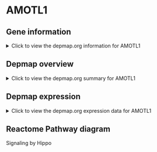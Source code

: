 <h1>AMOTL1</h1>

<h2>Gene information</h2>
<details>
  <summary>Click to view the depmap.org information for AMOTL1</summary>
  <iframe src="https://depmap.org/portal/gene/AMOTL1?tab=about" style="border:none;width:100%;height:800px"></iframe>
</details>

<h2>Depmap overview</h2>
<details>
  <summary>Click to view the depmap.org summary for AMOTL1</summary>
  <iframe src="https://depmap.org/portal/gene/AMOTL1?tab=overview" style="border:none;width:100%;height:800px"></iframe>
</details>

<h2>Depmap expression</h2>
<details>
  <summary>Click to view the depmap.org expression data for AMOTL1</summary>
  <iframe src="https://depmap.org/portal/gene/AMOTL1?tab=characterization" style="border:none;width:100%;height:800px"></iframe>
</details>



<h2>Reactome Pathway diagram</h2>
Signaling by Hippo
<div id="diagramHolder"></div>

<script>
    //Creating the Reactome Diagram widget
    //Take into account a proxy needs to be set up in your server side pointing to www.reactome.org
    function onReactomeDiagramReady(){  //This function is automatically called when the widget code is ready to be used
        var diagram = Reactome.Diagram.create({
            "placeHolder" : "diagramHolder",
            "width" : 900,
            "height" : 500
        });

        //Initialising it to the "Hemostasis" pathway
        diagram.loadDiagram("R-HSA-2028269");

        //Adding different listeners

        diagram.onDiagramLoaded(function (loaded) {
            console.info("Loaded ", loaded);
            diagram.flagItems("BAD");
	    diagram.flagItems("Q92934");
            if (loaded == "R-HSA-2028269") diagram.selectItem("R-HSA-2028269");
        });

     }
</script>



